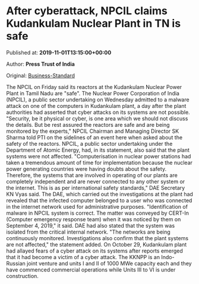 
# After cyberattack, NPCIL claims Kudankulam Nuclear Plant in TN is safe

Published at: **2019-11-01T13:15:00+00:00**

Author: **Press Trust of India**

Original: [Business-Standard](https://www.business-standard.com/article/pti-stories/kudankulam-nuclear-power-plant-in-tn-safe-claims-npcil-119110101178_1.html)

The NPCIL on Friday said its reactors at the Kudankulam Nuclear Power Plant in Tamil Nadu are "safe".
The Nuclear Power Corporation of India (NPCIL), a public sector undertaking on Wednesday admitted to a malware attack on one of the computers in Kudankulam plant, a day after the plant authorities had asserted that cyber attacks on its systems are not possible.
"Security, be it physical or cyber, is one area which we should not discuss the details. But be rest assured the reactors are safe and are being monitored by the experts," NPCIL Chairman and Managing Director SK Sharma told PTI on the sidelines of an event here when asked about the safety of the reactors.
NPCIL, a public sector undertaking under the Department of Atomic Energy, had, in its statement, also said that the plant systems were not affected.
"Computerisation in nuclear power stations had taken a tremendous amount of time for implementation because the nuclear power generating countries were having doubts about the safety. Therefore, the systems that are involved in operating of our plants are completely independent and are never connected to any other system or the internet. This is as per international safety standards," DAE Secretary KN Vyas said.
The DAE, which carried out the investigations at the plant had revealed that the infected computer belonged to a user who was connected in the internet network used for administrative purposes.
"Identification of malware in NPCIL system is correct. The matter was conveyed by CERT-In (Computer emergency response team) when it was noticed by them on September 4, 2019," it said.
DAE had also stated that the system was isolated from the critical internal network.
"The networks are being continuously monitored. Investigations also confirm that the plant systems are not affected," the statement added.
On October 29, Kudankulam plant had allayed fears of a cyber attack on its systems after reports emerged that it had become a victim of a cyber attack.
The KKNPP is an Indo-Russian joint venture and units I and II of 1000 MWe capacity each and they have commenced commercial operations while Units III to VI is under construction.
